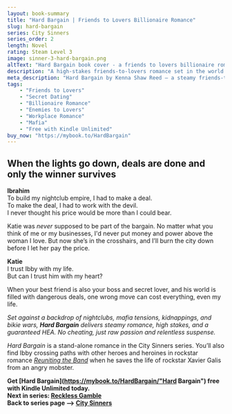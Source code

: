 ```yaml
---
layout: book-summary
title: "Hard Bargain | Friends to Lovers Billionaire Romance"
slug: hard-bargain
series: City Sinners
series_order: 2
length: Novel
rating: Steam Level 3
image: sinner-3-hard-bargain.png
altText: "Hard Bargain book cover - a friends to lovers billionaire romance by Kenna Shaw Reed"
description: "A high-stakes friends-to-lovers romance set in the world of nightclubs, mafia deals, and forbidden love. Can Ibby protect Katie when the devil comes to collect?"
meta_description: "Hard Bargain by Kenna Shaw Reed — a steamy friends-to-lovers billionaire romance with mafia intrigue, secret deals, and a fight for love in the shadows."
tags:
    - "Friends to Lovers"
    - "Secret Dating"
    - "Billionaire Romance"
    - "Enemies to Lovers"
    - "Workplace Romance"
    - "Mafia"
    - "Free with Kindle Unlimited"
buy_now: "https://mybook.to/HardBargain"
---
```


## When the lights go down, deals are done and only the winner survives

**Ibrahim**  
To build my nightclub empire, I had to make a deal.  
To make the deal, I had to work with the devil.  
I never thought his price would be more than I could bear.

Katie was *never* supposed to be part of the bargain. No matter what you think of me or my businesses, I'd never put money and power above the woman I love. But now she’s in the crosshairs, and I’ll burn the city down before I let her pay the price.

**Katie**  
I trust Ibby with my life.  
But can I trust him with my heart?

When your best friend is also your boss and secret lover, and his world is filled with dangerous deals, one wrong move can cost everything, even my life.


_Set against a backdrop of nightclubs, mafia tensions, kidnappings, and bikie wars, **Hard Bargain** delivers steamy romance, high stakes, and a guaranteed HEA. No cheating, just raw passion and relentless suspense._

*Hard Bargain* is a stand-alone romance in the City Sinners series. You’ll also find Ibby crossing paths with other heroes and heroines in rockstar romance *[Reuniting the Band](https://mybook.to/ReunitingTheBand/ "Reuniting the Band")* when he saves the life of rockstar Xavier Galis from an angry mobster.

**Get [Hard Bargain](https://mybook.to/HardBargain/"Hard Bargain") free with Kindle Unlimited today.**  
**Next in series: [Reckless Gamble](https://mybook.to/RecklessGamble "Reckless Gamble")**  
**Back to series page --> [City Sinners](/series/city-sinners)**